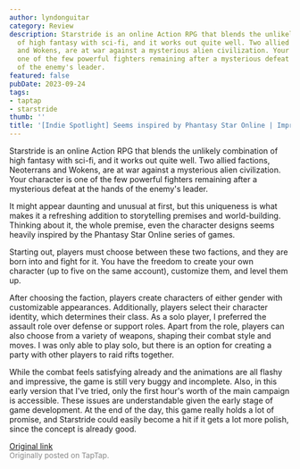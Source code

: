 ```yaml
---
author: lyndonguitar
category: Review
description: Starstride is an online Action RPG that blends the unlikely combination
  of high fantasy with sci-fi, and it works out quite well. Two allied factions, Neoterrans
  and Wokens, are at war against a mysterious alien civilization. Your character is
  one of the few powerful fighters remaining after a mysterious defeat at the hands
  of the enemy's leader.
featured: false
pubDate: 2023-09-24
tags:
- taptap
- starstride
thumb: ''
title: '[Indie Spotlight] Seems inspired by Phantasy Star Online | Impressions - Starstride'
---
```


Starstride is an online Action RPG that blends the unlikely combination of high fantasy with sci-fi, and it works out quite well. Two allied factions, Neoterrans and Wokens, are at war against a mysterious alien civilization. Your character is one of the few powerful fighters remaining after a mysterious defeat at the hands of the enemy's leader.

It might appear daunting and unusual at first, but this uniqueness is what makes it a refreshing addition to storytelling premises and world-building. Thinking about it, the whole premise, even the character designs seems heavily inspired by the Phantasy Star Online series of games.

Starting out, players must choose between these two factions, and they are born into and fight for it. You have the freedom to create your own character (up to five on the same account), customize them, and level them up.

After choosing the faction, players create characters of either gender with customizable appearances. Additionally, players select their character identity, which determines their class. As a solo player, I preferred the assault role over defense or support roles. Apart from the role, players can also choose from a variety of weapons, shaping their combat style and moves. I was only able to play solo, but there is an option for creating a party with other players to raid rifts together.

While the combat feels satisfying already and the animations are all flashy and impressive, the game is still very buggy and incomplete. Also, in this early version that I've tried, only the first hour's worth of the main campaign is accessible. These issues are understandable given the early stage of game development. At the end of the day, this game really holds a lot of promise, and Starstride could easily become a hit if it gets a lot more polish, since the concept is already good.

[Original link](https://www.taptap.io/post/6345056)<br><span style="font-size: 0.95em; color: #888;">Originally posted on TapTap.</span>
